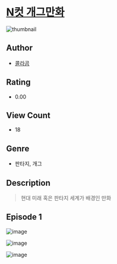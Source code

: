 # [N컷 개그만화](https://comic.naver.com/challenge/list?titleId=811011)
![thumbnail](https://image-comic.pstatic.net/user_contents_data/challenge_comic/2023/05/25/355248/upload_7377515645138723937_480x623.jpeg)

## Author
- [콜라곰](https://comic.naver.com/artistTitle?id=355248)

## Rating
- 0.00

## View Count
- 18

## Genre
- 판타지, 개그

## Description
> 현대 미래 혹은 판타지 세계가 배경인 만화


## Episode 1
![image](https://image-comic.pstatic.net/user_contents_data/challenge_comic/2023/05/25/355248/upload_7293638292361405281.jpeg)

![image](https://image-comic.pstatic.net/user_contents_data/challenge_comic/2023/05/25/355248/upload_3832670146869408867.jpeg)

![image](https://image-comic.pstatic.net/user_contents_data/challenge_comic/2023/05/25/355248/upload_3847256268157104694.jpeg)
